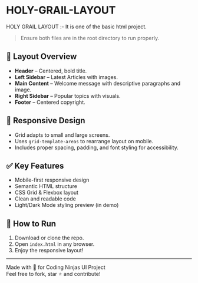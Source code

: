 # HOLY-GRAIL-LAYOUT
HOLY GRAIL LAYOUT :- It is one of the basic html project.


> Ensure both files are in the root directory to run properly.

## 📐 Layout Overview

- **Header** – Centered, bold title.
- **Left Sidebar** – Latest Articles with images.
- **Main Content** – Welcome message with descriptive paragraphs and image.
- **Right Sidebar** – Popular topics with visuals.
- **Footer** – Centered copyright.

## 📱 Responsive Design

- Grid adapts to small and large screens.
- Uses `grid-template-areas` to rearrange layout on mobile.
- Includes proper spacing, padding, and font styling for accessibility.

## ✅ Key Features

- Mobile-first responsive design
- Semantic HTML structure
- CSS Grid & Flexbox layout
- Clean and readable code
- Light/Dark Mode styling preview (in demo)

## 🚀 How to Run

1. Download or clone the repo.
2. Open `index.html` in any browser.
3. Enjoy the responsive layout!

---

Made with 💚 for Coding Ninjas UI Project  
Feel free to fork, star ⭐ and contribute!

